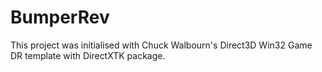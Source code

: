 # BumperRev
This project was initialised with Chuck Walbourn's Direct3D Win32 Game DR template with DirectXTK package.
